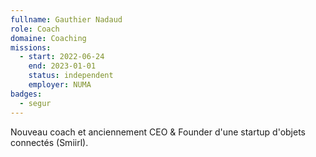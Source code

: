 ```yaml
---
fullname: Gauthier Nadaud
role: Coach
domaine: Coaching
missions:
  - start: 2022-06-24
    end: 2023-01-01
    status: independent
    employer: NUMA
badges:
  - segur
---
```


Nouveau coach et anciennement CEO & Founder d'une startup d'objets connectés (Smiirl).
